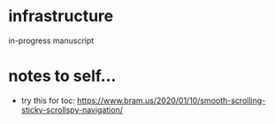 # infrastructure
in-progress manuscript


# notes to self...

* try this for toc: https://www.bram.us/2020/01/10/smooth-scrolling-sticky-scrollspy-navigation/